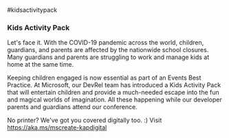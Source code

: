 #kidsactivitypack

### Kids Activity Pack 
  
Let's face it. With the COVID-19 pandemic across the world, children, guardians, and parents are affected by the nationwide school closures. Many guardians and parents are struggling to work and manage kids at home at the same time.

Keeping children engaged is now essential as part of an Events Best Practice. At Microsoft, our DevRel team has introduced a Kids Activity Pack that will entertain children and provide a much-needed escape into the fun and magical worlds of imagination. All these happening while our developer parents and guardians attend our conference.

No printer? We've got you covered digitally too. :) Visit https://aka.ms/mscreate-kapdigital
